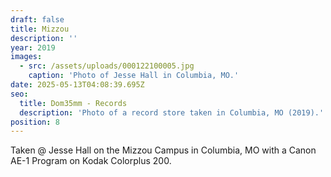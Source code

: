 ```yaml
---
draft: false
title: Mizzou
description: ''
year: 2019
images:
  - src: /assets/uploads/000122100005.jpg
    caption: 'Photo of Jesse Hall in Columbia, MO.'
date: 2025-05-13T04:08:39.695Z
seo:
  title: Dom35mm - Records
  description: 'Photo of a record store taken in Columbia, MO (2019).'
position: 8
---
```


Taken @ Jesse Hall on the Mizzou Campus in Columbia, MO with a Canon AE-1 Program on Kodak Colorplus 200.

